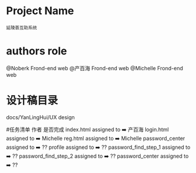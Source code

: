 # Project Name 
    延陵荟互助系统

# authors                  role
@Noberk         Frond-end web 
@产百海          Frond-end web 
@Michelle       Frond-end web 

# 设计稿目录
docs/YanLingHui/UX design

#任务清单       作者       是否完成
index.html   assigned to    ➡️  产百海
login.html    assigned to    ➡️  Michelle
reg.html      assigned to    ➡️  Michelle
password_center  assigned to ➡️  ??
profile   assigned to ➡️  ??
password_find_step_1  assigned to ➡️  ??
password_find_step_2  assigned to ➡️  ??
password_center  assigned to ➡️  ??





